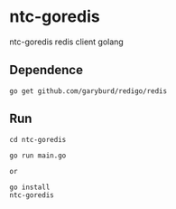 # ntc-goredis
ntc-goredis redis client golang  

## Dependence

```
go get github.com/garyburd/redigo/redis
```

## Run

```
cd ntc-goredis

go run main.go

or

go install
ntc-goredis
```
